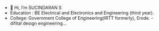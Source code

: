 - 👋 Hi, I’m SUCINDARAN S
- Education : BE Electrical and Electronics and Engineering (third year).
- College: Government College of Engineering(IRTT formerly), Erode.
-difital design engineering...

<!---
Suci77github/Suci77github is a ✨ special ✨ repository because its `README.md` (this file) appears on your GitHub profile.
You can click the Preview link to take a look at your changes.
--->
